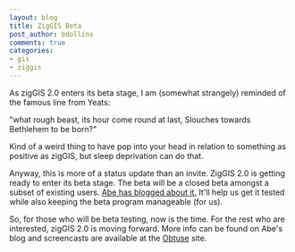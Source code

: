 ```yaml
---
layout: blog
title: ZigGIS Beta
post_author: bdollins
comments: true
categories:
- gis
- ziggis
---
```


As zigGIS 2.0 enters its beta stage, I am (somewhat strangely) reminded of the famous line from Yeats:

"what rough beast, its hour come round at last,
Slouches towards Bethlehem to be born?"

Kind of a weird thing to have pop into your head in relation to something as positive as zigGIS, but sleep deprivation can do that.

Anyway, this is more of a status update than an invite. ZigGIS 2.0 is getting ready to enter its beta stage. The beta will be a closed beta amongst a subset of existing users. <a href="http://abegillespie.blogspot.com/2008/04/teb-beta.html">Abe has blogged about it.</a> It'll help us get it tested while also keeping the beta program manageable (for us).

So, for those who will be beta testing, now is the time. For the rest who are interested, zigGIS 2.0 is moving forward. More info can be found on Abe's blog and screencasts are available at the <a href="http://www.obtusesoft.com/">Obtuse</a> site.